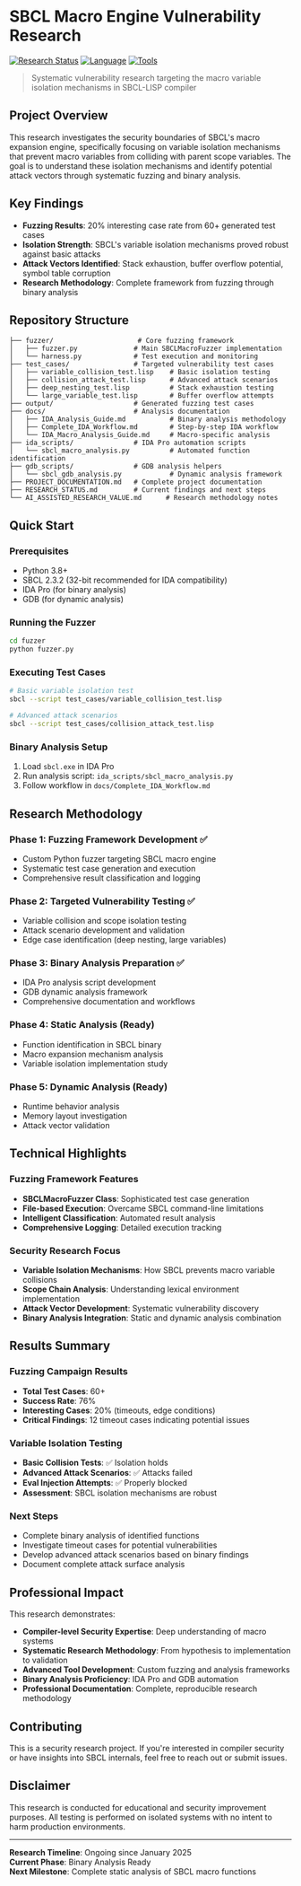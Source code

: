 # SBCL Macro Engine Vulnerability Research

[![Research Status](https://img.shields.io/badge/Status-Binary%20Analysis%20Ready-green)]()
[![Language](https://img.shields.io/badge/Language-Python%2BLISP-blue)]()
[![Tools](https://img.shields.io/badge/Tools-IDA%20Pro%2FGDB-red)]()

> Systematic vulnerability research targeting the macro variable isolation mechanisms in SBCL-LISP compiler

## Project Overview

This research investigates the security boundaries of SBCL's macro expansion engine, specifically focusing on variable isolation mechanisms that prevent macro variables from colliding with parent scope variables. The goal is to understand these isolation mechanisms and identify potential attack vectors through systematic fuzzing and binary analysis.

## Key Findings

- **Fuzzing Results**: 20% interesting case rate from 60+ generated test cases
- **Isolation Strength**: SBCL's variable isolation mechanisms proved robust against basic attacks
- **Attack Vectors Identified**: Stack exhaustion, buffer overflow potential, symbol table corruption
- **Research Methodology**: Complete framework from fuzzing through binary analysis

## Repository Structure

```
├── fuzzer/                     # Core fuzzing framework
│   ├── fuzzer.py              # Main SBCLMacroFuzzer implementation
│   └── harness.py             # Test execution and monitoring
├── test_cases/                # Targeted vulnerability test cases
│   ├── variable_collision_test.lisp    # Basic isolation testing
│   ├── collision_attack_test.lisp      # Advanced attack scenarios
│   ├── deep_nesting_test.lisp          # Stack exhaustion testing
│   └── large_variable_test.lisp        # Buffer overflow attempts
├── output/                    # Generated fuzzing test cases
├── docs/                      # Analysis documentation
│   ├── IDA_Analysis_Guide.md           # Binary analysis methodology
│   ├── Complete_IDA_Workflow.md        # Step-by-step IDA workflow
│   └── IDA_Macro_Analysis_Guide.md     # Macro-specific analysis
├── ida_scripts/               # IDA Pro automation scripts
│   └── sbcl_macro_analysis.py          # Automated function identification
├── gdb_scripts/               # GDB analysis helpers
│   └── sbcl_gdb_analysis.py            # Dynamic analysis framework
├── PROJECT_DOCUMENTATION.md   # Complete project documentation
├── RESEARCH_STATUS.md         # Current findings and next steps
└── AI_ASSISTED_RESEARCH_VALUE.md      # Research methodology notes
```

## Quick Start

### Prerequisites
- Python 3.8+
- SBCL 2.3.2 (32-bit recommended for IDA compatibility)
- IDA Pro (for binary analysis)
- GDB (for dynamic analysis)

### Running the Fuzzer
```bash
cd fuzzer
python fuzzer.py
```

### Executing Test Cases
```bash
# Basic variable isolation test
sbcl --script test_cases/variable_collision_test.lisp

# Advanced attack scenarios
sbcl --script test_cases/collision_attack_test.lisp
```

### Binary Analysis Setup
1. Load `sbcl.exe` in IDA Pro
2. Run analysis script: `ida_scripts/sbcl_macro_analysis.py`
3. Follow workflow in `docs/Complete_IDA_Workflow.md`

## Research Methodology

### Phase 1: Fuzzing Framework Development ✅
- Custom Python fuzzer targeting SBCL macro engine
- Systematic test case generation and execution
- Comprehensive result classification and logging

### Phase 2: Targeted Vulnerability Testing ✅
- Variable collision and scope isolation testing
- Attack scenario development and validation
- Edge case identification (deep nesting, large variables)

### Phase 3: Binary Analysis Preparation ✅
- IDA Pro analysis script development
- GDB dynamic analysis framework
- Comprehensive documentation and workflows

### Phase 4: Static Analysis (Ready)
- Function identification in SBCL binary
- Macro expansion mechanism analysis
- Variable isolation implementation study

### Phase 5: Dynamic Analysis (Ready)
- Runtime behavior analysis
- Memory layout investigation
- Attack vector validation

## Technical Highlights

### Fuzzing Framework Features
- **SBCLMacroFuzzer Class**: Sophisticated test case generation
- **File-based Execution**: Overcame SBCL command-line limitations
- **Intelligent Classification**: Automated result analysis
- **Comprehensive Logging**: Detailed execution tracking

### Security Research Focus
- **Variable Isolation Mechanisms**: How SBCL prevents macro variable collisions
- **Scope Chain Analysis**: Understanding lexical environment implementation
- **Attack Vector Development**: Systematic vulnerability discovery
- **Binary Analysis Integration**: Static and dynamic analysis combination

## Results Summary

### Fuzzing Campaign Results
- **Total Test Cases**: 60+
- **Success Rate**: 76%
- **Interesting Cases**: 20% (timeouts, edge conditions)
- **Critical Findings**: 12 timeout cases indicating potential issues

### Variable Isolation Testing
- **Basic Collision Tests**: ✅ Isolation holds
- **Advanced Attack Scenarios**: ✅ Attacks failed
- **Eval Injection Attempts**: ✅ Properly blocked
- **Assessment**: SBCL isolation mechanisms are robust

### Next Steps
- Complete binary analysis of identified functions
- Investigate timeout cases for potential vulnerabilities
- Develop advanced attack scenarios based on binary findings
- Document complete attack surface analysis

## Professional Impact

This research demonstrates:
- **Compiler-level Security Expertise**: Deep understanding of macro systems
- **Systematic Research Methodology**: From hypothesis to implementation to validation
- **Advanced Tool Development**: Custom fuzzing and analysis frameworks
- **Binary Analysis Proficiency**: IDA Pro and GDB automation
- **Professional Documentation**: Complete, reproducible research methodology

## Contributing

This is a security research project. If you're interested in compiler security or have insights into SBCL internals, feel free to reach out or submit issues.

## Disclaimer

This research is conducted for educational and security improvement purposes. All testing is performed on isolated systems with no intent to harm production environments.

---

**Research Timeline**: Ongoing since January 2025  
**Current Phase**: Binary Analysis Ready  
**Next Milestone**: Complete static analysis of SBCL macro functions